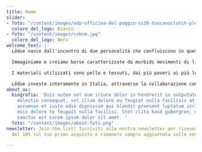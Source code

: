 ```yaml
---
title: Home
slider:
- foto: "/content/images/odp-officina-del-poggio-ss20-toscanoclutch-plexyfuxia.jpg"
  colore_del_logo: Bianco
- foto: "/content/images/cvbnm.jpg"
  colore_del_logo: Nero
welcome_text: |-
  Lēdue nasce dall'incontro di due personalità che confluiscono in questo progetto, formando un nodo stretto.

  Immaginiamo e creiamo borse caratterizzate da morbidi movimenti di linee, intrecci e plissé, unendo romanticismo e raffinatezza a uno stile minimal e dinamico.

  I materiali utilizzati sono pelle e tessuti, dai più poveri ai più lussuosi, un insieme di consistenze e una palette di colori per creare un prodotto allo stesso tempo pratico e di design.

  Lēdue investe interamente in Italia, attraverso la collaborazione con artigiani e fornitori del territorio, con la massima attenzione ai dettagli e alla qualità della lavorazione.
about_us:
  biografia: 'Duis autem vel eum iriure dolor in hendrerit in vulputate velit esse
    molestie consequat, vel illum dolore eu feugiat nulla facilisis at vero eros et
    accumsan et iusto odio dignissim qui blandit praesent luptatum zzril delenit augue
    duis dolore te feugait nulla facilisi. Stet clita kasd gubergren, no sea takimata
    sanctus est Lorem ipsum dolor sit amet. '
  foto: "/content/images/about-foto.png"
newsletter: Join the list! Iscriviti alla nostra newsletter per ricevere uno sconto
  del 10% sul tuo primo acquisto e rimanere sempre aggiornata sulle novità.

---
```

